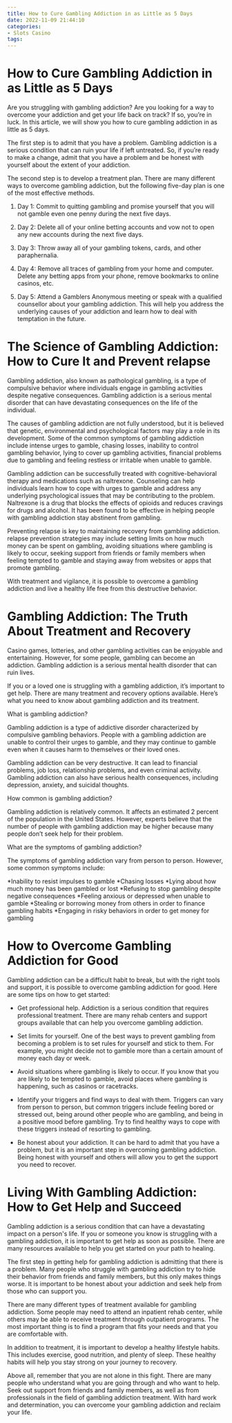 ```yaml
---
title: How to Cure Gambling Addiction in as Little as 5 Days
date: 2022-11-09 21:44:10
categories:
- Slots Casino
tags:
---
```



#  How to Cure Gambling Addiction in as Little as 5 Days

Are you struggling with gambling addiction? Are you looking for a way to overcome your addiction and get your life back on track? If so, you’re in luck. In this article, we will show you how to cure gambling addiction in as little as 5 days.

The first step is to admit that you have a problem. Gambling addiction is a serious condition that can ruin your life if left untreated. So, if you’re ready to make a change, admit that you have a problem and be honest with yourself about the extent of your addiction.

The second step is to develop a treatment plan. There are many different ways to overcome gambling addiction, but the following five-day plan is one of the most effective methods.

1) Day 1: Commit to quitting gambling and promise yourself that you will not gamble even one penny during the next five days.

2) Day 2: Delete all of your online betting accounts and vow not to open any new accounts during the next five days.

3) Day 3: Throw away all of your gambling tokens, cards, and other paraphernalia.

4) Day 4: Remove all traces of gambling from your home and computer. Delete any betting apps from your phone, remove bookmarks to online casinos, etc.

5) Day 5: Attend a Gamblers Anonymous meeting or speak with a qualified counsellor about your gambling addiction. This will help you address the underlying causes of your addiction and learn how to deal with temptation in the future.

#  The Science of Gambling Addiction: How to Cure It and Prevent relapse

Gambling addiction, also known as pathological gambling, is a type of compulsive behavior where individuals engage in gambling activities despite negative consequences. Gambling addiction is a serious mental disorder that can have devastating consequences on the life of the individual.

The causes of gambling addiction are not fully understood, but it is believed that genetic, environmental and psychological factors may play a role in its development. Some of the common symptoms of gambling addiction include intense urges to gamble, chasing losses, inability to control gambling behavior, lying to cover up gambling activities, financial problems due to gambling and feeling restless or irritable when unable to gamble.

Gambling addiction can be successfully treated with cognitive-behavioral therapy and medications such as naltrexone. Counseling can help individuals learn how to cope with urges to gamble and address any underlying psychological issues that may be contributing to the problem. Naltrexone is a drug that blocks the effects of opioids and reduces cravings for drugs and alcohol. It has been found to be effective in helping people with gambling addiction stay abstinent from gambling.

Preventing relapse is key to maintaining recovery from gambling addiction. relapse prevention strategies may include setting limits on how much money can be spent on gambling, avoiding situations where gambling is likely to occur, seeking support from friends or family members when feeling tempted to gamble and staying away from websites or apps that promote gambling.

With treatment and vigilance, it is possible to overcome a gambling addiction and live a healthy life free from this destructive behavior.

#  Gambling Addiction: The Truth About Treatment and Recovery

Casino games, lotteries, and other gambling activities can be enjoyable and entertaining. However, for some people, gambling can become an addiction. Gambling addiction is a serious mental health disorder that can ruin lives.

If you or a loved one is struggling with a gambling addiction, it’s important to get help. There are many treatment and recovery options available. Here’s what you need to know about gambling addiction and its treatment.

What is gambling addiction?

Gambling addiction is a type of addictive disorder characterized by compulsive gambling behaviors. People with a gambling addiction are unable to control their urges to gamble, and they may continue to gamble even when it causes harm to themselves or their loved ones.

Gambling addiction can be very destructive. It can lead to financial problems, job loss, relationship problems, and even criminal activity. Gambling addiction can also have serious health consequences, including depression, anxiety, and suicidal thoughts.

How common is gambling addiction?

Gambling addiction is relatively common. It affects an estimated 2 percent of the population in the United States. However, experts believe that the number of people with gambling addiction may be higher because many people don’t seek help for their problem.

What are the symptoms of gambling addiction?

The symptoms of gambling addiction vary from person to person. However, some common symptoms include:

*Inability to resist impulses to gamble *Chasing losses *Lying about how much money has been gambled or lost *Refusing to stop gambling despite negative consequences *Feeling anxious or depressed when unable to gamble *Stealing or borrowing money from others in order to finance gambling habits *Engaging in risky behaviors in order to get money for gambling

#  How to Overcome Gambling Addiction for Good

Gambling addiction can be a difficult habit to break, but with the right tools and support, it is possible to overcome gambling addiction for good. Here are some tips on how to get started:

* Get professional help. Addiction is a serious condition that requires professional treatment. There are many rehab centers and support groups available that can help you overcome gambling addiction.

* Set limits for yourself. One of the best ways to prevent gambling from becoming a problem is to set rules for yourself and stick to them. For example, you might decide not to gamble more than a certain amount of money each day or week.

* Avoid situations where gambling is likely to occur. If you know that you are likely to be tempted to gamble, avoid places where gambling is happening, such as casinos or racetracks.

* Identify your triggers and find ways to deal with them. Triggers can vary from person to person, but common triggers include feeling bored or stressed out, being around other people who are gambling, and being in a positive mood before gambling. Try to find healthy ways to cope with these triggers instead of resorting to gambling.

* Be honest about your addiction. It can be hard to admit that you have a problem, but it is an important step in overcoming gambling addiction. Being honest with yourself and others will allow you to get the support you need to recover.

#  Living With Gambling Addiction: How to Get Help and Succeed

Gambling addiction is a serious condition that can have a devastating impact on a person's life. If you or someone you know is struggling with a gambling addiction, it is important to get help as soon as possible. There are many resources available to help you get started on your path to healing.

The first step in getting help for gambling addiction is admitting that there is a problem. Many people who struggle with gambling addiction try to hide their behavior from friends and family members, but this only makes things worse. It is important to be honest about your addiction and seek help from those who can support you.

There are many different types of treatment available for gambling addiction. Some people may need to attend an inpatient rehab center, while others may be able to receive treatment through outpatient programs. The most important thing is to find a program that fits your needs and that you are comfortable with.

In addition to treatment, it is important to develop a healthy lifestyle habits. This includes exercise, good nutrition, and plenty of sleep. These healthy habits will help you stay strong on your journey to recovery.

Above all, remember that you are not alone in this fight. There are many people who understand what you are going through and who want to help. Seek out support from friends and family members, as well as from professionals in the field of gambling addiction treatment. With hard work and determination, you can overcome your gambling addiction and reclaim your life.